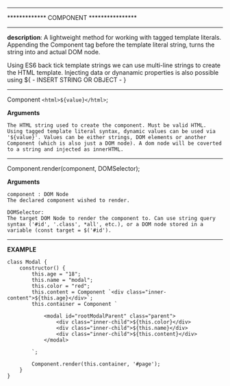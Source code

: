 ******************************************** 
*************   COMPONENT   ****************  
********************************************

**description**: A lightweight method for working with tagged template literals. Appending the Component tag before the template literal string, turns the string into and actual DOM node.

Using ES6 back tick template strings we can use multi-line strings to create the HTML template. Injecting data or dynanamic properties is also possible using ${ - INSERT STRING OR OBJECT - }

********************************************

Component `<html>${value}</html>`;

**Arguments**

	The HTML string used to create the component. Must be valid HTML. Using tagged template literal syntax, dynamic values can be used via '${value}'. Values can be either strings, DOM elements or another Component (which is also just a DOM node). A dom node will be coverted to a string and injected as innerHTML.


********************************************

Component.render(component, DOMSelector);

**Arguments**

	component : DOM Node
	The declared component wished to render.

	DOMSelector: 
	The target DOM Node to render the component to. Can use string query syntax ('#id', '.class', *all', etc.), or a DOM node stored in a variable (const target = $('#id'). 

********************************************

**EXAMPLE**

 	class Modal {
		constructor() {
			this.age = "18";
			this.name = "modal";
			this.color = "red";
			this.content = Component `<div class="inner-content">${this.age}</div>`;
			this.container = Component `
	
				<modal id="rootModalParent" class="parent">
					<div class="inner-child">${this.color}</div>
					<div class="inner-child">${this.name}</div>
					<div class="inner-child">${this.content}</div>
				</modal>
	
			`;
	
			Component.render(this.container, '#page');
		}
	}

